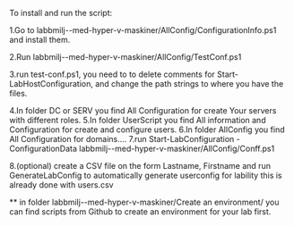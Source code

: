 



To install and run the script:

1.Go to labbmilj--med-hyper-v-maskiner/AllConfig/ConfigurationInfo.ps1 and install them.

2.Run labbmilj--med-hyper-v-maskiner/AllConfig/TestConf.ps1

3.run test-conf.ps1, you need to  to delete comments for Start-LabHostConfiguration, and change the path strings to where you have the files.

4.In folder DC or SERV you find All Configuration for create Your servers with different roles.
5.In folder UserScript you find All information and Configuration for create and configure users.
6.In folder AllConfig you find All Configuration for domains....
7.run Start-LabConfiguration -ConfigurationData    labbmilj--med-hyper-v-maskiner/AllConfig/Conff.ps1

8.(optional) create a CSV file on the form Lastname, Firstname and run GenerateLabConfig to automatically generate userconfig for lability this is already done with users.csv


** in folder labbmilj--med-hyper-v-maskiner/Create an environment/  you can find scripts from Github to create an environment for your lab first.
